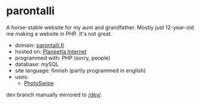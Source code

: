 # parontalli
A horse-stable website for my aunt and grandfather.
Mostly just 12-year-old me making a website in PHP. It's not great.

 - domain: [parontalli.fi](http://parontalli.fi/)
 - hosted on: [Planeetta Internet](http://www.planeetta.net/)
 - programmed with: PHP (sorry, people)
 - database: mySQL
 - site language: finnish (partly programmed in english)
 - uses:
   - [PhotoSwipe](http://photoswipe.com/)

dev branch manually mirrored to [/dev/](http://parontalli.fi/dev/).
